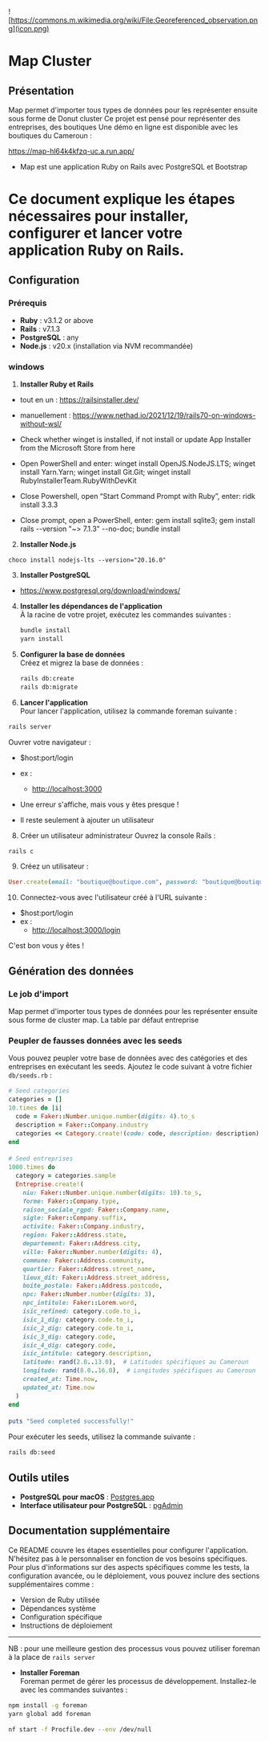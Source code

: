![https://commons.m.wikimedia.org/wiki/File:Georeferenced_observation.png](icon.png)

# Map Cluster

## Présentation
Map permet d'importer tous types de données pour les représenter ensuite sous forme de Donut cluster
Ce projet est pensé pour représenter des entreprises, des boutiques
Une démo en ligne est disponible avec les boutiques du Cameroun :

https://map-hl64k4kfzq-uc.a.run.app/


- Map est une application Ruby on Rails avec PostgreSQL et Bootstrap


# Ce document explique les étapes nécessaires pour installer, configurer et lancer votre application Ruby on Rails.

## Configuration 
### Prérequis 
- **Ruby** : v3.1.2 or above
- **Rails** : v7.1.3
- **PostgreSQL** : any
- **Node.js** : v20.x (installation via NVM recommandée)

### windows
1. **Installer Ruby et Rails** 
- tout en un : https://railsinstaller.dev/
- manuellement : https://www.nethad.io/2021/12/19/rails70-on-windows-without-wsl/

- Check whether winget is installed, if not install or update App Installer from the Microsoft Store from here
- Open PowerShell and enter: winget install OpenJS.NodeJS.LTS; winget install Yarn.Yarn; winget install Git.Git; winget install RubyInstallerTeam.RubyWithDevKit
- Close Powershell, open “Start Command Prompt with Ruby”, enter: ridk install 3.3.3
- Close prompt, open a PowerShell, enter: gem install sqlite3; gem install rails --version "~> 7.1.3" --no-doc; 
bundle install

2. **Installer Node.js**  
```
choco install nodejs-lts --version="20.16.0"
```

3. **Installer PostgreSQL**  

- https://www.postgresql.org/download/windows/

4. **Installer les dépendances de l'application**  
À la racine de votre projet, exécutez les commandes suivantes :  
   ```bash
   bundle install
   yarn install
   ```

5. **Configurer la base de données**  
Créez et migrez la base de données :  
   ```bash
   rails db:create
   rails db:migrate
   ```

7. **Lancer l'application**  
Pour lancer l'application, utilisez la commande foreman suivante  :  
```bash
rails server
```

Ouvrer votre navigateur : 
   - $host:port/login 
   - ex : 
      - [http://localhost:3000](http://localhost:3000)

- Une erreur s'affiche, mais vous y êtes presque !
- Il reste seulement à ajouter un utilisateur 

8. Créer un utilisateur administrateur
 Ouvrez la console Rails :  
```bash
rails c
```
9. Créez un utilisateur :  
```ruby
User.create(email: "boutique@boutique.com", password: "boutique@boutique.com", password_confirmation: "boutique@boutique.com")
```

10. Connectez-vous avec l'utilisateur créé à l'URL suivante :  
   - $host:port/login 
   - ex : 
      - [http://localhost:3000/login](http://localhost:3000/login)

C'est bon vous y êtes !

## Génération des données 

### Le job d'import

Map permet d'importer tous types de données pour les représenter ensuite sous forme de cluster map.
La table par défaut entreprise 


### Peupler de fausses données avec les seeds
Vous pouvez peupler votre base de données avec des catégories et des entreprises en exécutant les seeds. 
Ajoutez le code suivant à votre fichier `db/seeds.rb` :

```ruby
# Seed categories
categories = []
10.times do |i|
  code = Faker::Number.unique.number(digits: 4).to_s
  description = Faker::Company.industry
  categories << Category.create!(code: code, description: description)
end

# Seed entreprises
1000.times do
  category = categories.sample
  Entreprise.create!(
    niu: Faker::Number.unique.number(digits: 10).to_s,
    forme: Faker::Company.type,
    raison_sociale_rgpd: Faker::Company.name,
    sigle: Faker::Company.suffix,
    activite: Faker::Company.industry,
    region: Faker::Address.state,
    departement: Faker::Address.city,
    ville: Faker::Number.number(digits: 4),
    commune: Faker::Address.community,
    quartier: Faker::Address.street_name,
    lieux_dit: Faker::Address.street_address,
    boite_postale: Faker::Address.postcode,
    npc: Faker::Number.number(digits: 3),
    npc_intitule: Faker::Lorem.word,
    isic_refined: category.code.to_i,
    isic_1_dig: category.code.to_i,
    isic_2_dig: category.code.to_i,
    isic_3_dig: category.code,
    isic_4_dig: category.code,
    isic_intitule: category.description,
    latitude: rand(2.0..13.0),  # Latitudes spécifiques au Cameroun
    longitude: rand(8.0..16.0),  # Longitudes spécifiques au Cameroun
    created_at: Time.now,
    updated_at: Time.now
  )
end

puts "Seed completed successfully!"
```

Pour exécuter les seeds, utilisez la commande suivante :
```bash
rails db:seed
```

## Outils utiles

- **PostgreSQL pour macOS** : [Postgres.app](https://postgresapp.com/)
- **Interface utilisateur pour PostgreSQL** : [pgAdmin](https://www.pgadmin.org/)

## Documentation supplémentaire

Ce README couvre les étapes essentielles pour configurer l'application. N'hésitez pas à le personnaliser en fonction de vos besoins spécifiques. 
Pour plus d'informations sur des aspects spécifiques comme les tests, la configuration avancée, ou le déploiement, vous pouvez inclure des sections supplémentaires comme :

- Version de Ruby utilisée
- Dépendances système
- Configuration spécifique
- Instructions de déploiement

---



NB : pour une meilleure gestion des processus vous pouvez utiliser foreman à la place de `rails server`
- **Installer Foreman**  
Foreman permet de gérer les processus de développement. Installez-le avec les commandes suivantes :  
```bash
npm install -g foreman
yarn global add foreman
```
```bash
nf start -f Procfile.dev --env /dev/null
```